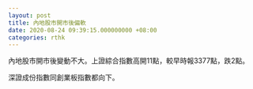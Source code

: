 ```yaml
---
layout: post
title: 內地股市開市後偏軟
date: 2020-08-24 09:39:15.000000000 +08:00
categories: rthk
---
```


內地股市開市後變動不大。上證綜合指數高開11點，較早時報3377點，跌2點。

深證成份指數同創業板指數都向下。
